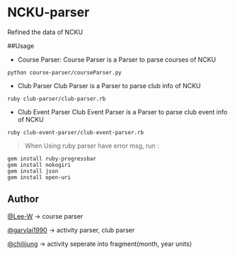 # NCKU-parser

Refined the data of NCKU

##Usage

- Course Parser:
Course Parser is a Parser to parse courses of NCKU

```
python course-parser/courseParser.py
```

- Club Parser
Club Parser is a Parser to parse club info of NCKU

```
ruby club-parser/club-parser.rb
```

- Club Event Parser
Club Event Parser is a Parser to parse club event info of NCKU

```
ruby club-event-parser/club-event-parser.rb
```

> When Using ruby parser have error msg, run :


```
gem install ruby-progressbar
gem install nokogiri
gem install json
gem install open-uri
```

Author
---

[@Lee-W](https://github.com/lee-w) -> course parser

[@garylai1990](https://github.com/garylai1990) -> activity parser, club parser

[@chilijung](https:?/github.com/chilijung) -> activity seperate into fragment(month, year units)
